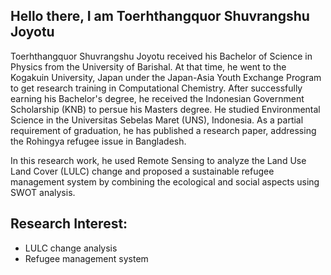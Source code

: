 ## Hello there, I am Toerhthangquor Shuvrangshu Joyotu

Toerhthangquor Shuvrangshu Joyotu received his Bachelor of Science in Physics from the University of Barishal. At that time, he went to the Kogakuin University, Japan under the Japan-Asia Youth Exchange Program to get research training in Computational Chemistry. After successfully earning his Bachelor's degree, he received the Indonesian Government Scholarship (KNB) to persue his Masters degree. He studied Environmental Science in the Universitas Sebelas Maret (UNS), Indonesia. As a partial requirement of graduation, he has published a research paper, addressing the Rohingya refugee issue in Bangladesh. 

In this research work, he used Remote Sensing to analyze the Land Use Land Cover (LULC) change and proposed a sustainable refugee management system by combining the ecological and social aspects using SWOT analysis.

## Research Interest:
- LULC change analysis
- Refugee management system
